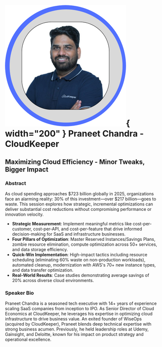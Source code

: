 # ![](../images/speakers/headshots/PraneetChandra.png){ width="200" } Praneet Chandra - CloudKeeper
## Maximizing Cloud Efficiency - Minor Tweaks, Bigger Impact

### Abstract

As cloud spending approaches $723 billion globally in 2025, organizations face an alarming reality: 30% of this investment—over $217 billion—goes to waste. This session explores how strategic, incremental optimizations can deliver substantial cost reductions without compromising performance or innovation velocity.

* **Strategic Measurement**: Implement meaningful metrics like cost-per-customer, cost-per-API, and cost-per-feature that drive informed decision-making for SaaS and infrastructure businesses.
* **Four Pillars of Optimization**: Master Reserved Instances/Savings Plans, zombie resource elimination, compute optimization across 50+ services, and data storage efficiency.
* **Quick-Win Implementation**: High-impact tactics including resource scheduling (eliminating 60% waste on non-production workloads), automated cleanup, modernization with AWS's 70+ new instance types, and data transfer optimization.
* **Real-World Results**: Case studies demonstrating average savings of 20% across diverse cloud environments.

### Speaker Bio
Praneet Chandra is a seasoned tech executive with 14+ years of experience scaling SaaS companies from inception to IPO. As Senior Director of Cloud Economics at CloudKeeper, he leverages his expertise in optimizing cloud infrastructure to drive business value. An exited founder of WiseOps (acquired by CloudKeeper), Praneet blends deep technical expertise with strong business acumen. Previously, he held leadership roles at Udemy, Gainsight, and Deloitte, known for his impact on product strategy and operational excellence.
